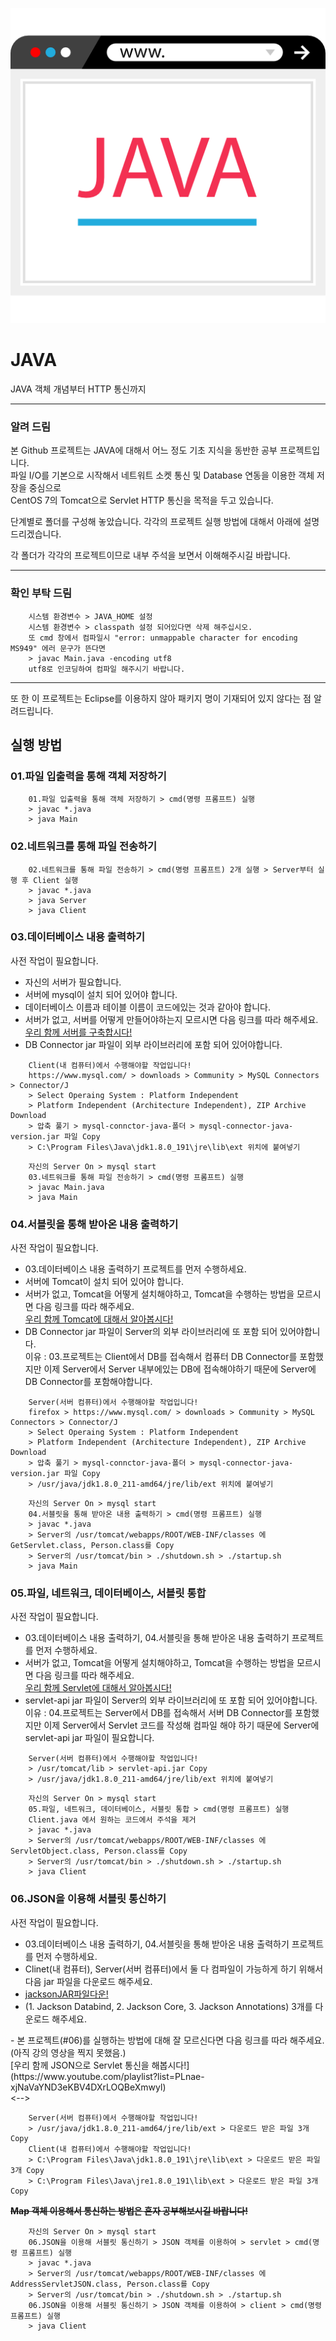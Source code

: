 ![Java](/img/JAVA.png)
# JAVA
JAVA 객체 개념부터 HTTP 통신까지

* * *

### 알려 드림
<p>본 Github 프로젝트는 JAVA에 대해서 어느 정도 기초 지식을 동반한 공부 프로젝트입니다.<br>
파일 I/O를 기본으로 시작해서 네트워트 소켓 통신 및 Database 연동을 이용한 객체 저장을 중심으로<br>
CentOS 7의 Tomcat으로 Servlet HTTP 통신을 목적을 두고 있습니다.</p>
<p>단계별로 폴더를 구성해 놓았습니다. 각각의 프로젝트 실행 방법에 대해서 아래에 설명드리겠습니다.</p>
<p>각 폴더가 각각의 프로젝트이므로 내부 주석을 보면서 이해해주시길 바랍니다.</p>

* * *
### 확인 부탁 드림
```
    시스템 환경변수 > JAVA_HOME 설정
    시스템 환경변수 > classpath 설정 되어있다면 삭제 해주십시오.
    또 cmd 창에서 컴파일시 "error: unmappable character for encoding MS949" 에러 문구가 뜬다면
    > javac Main.java -encoding utf8
    utf8로 인코딩하여 컴파일 해주시기 바랍니다.
```

* * * 

<p>또 한 이 프로젝트는 Eclipse를 이용하지 않아 패키지 명이 기재되어 있지 않다는 점 알려드립니다.</p>

## 실행 방법
### 01.파일 입출력을 통해 객체 저장하기
```
    01.파일 입출력을 통해 객체 저장하기 > cmd(명령 프롬프트) 실행
    > javac *.java
    > java Main
```

### 02.네트워크를 통해 파일 전송하기
```
    02.네트워크를 통해 파일 전송하기 > cmd(명령 프롬프트) 2개 실행 > Server부터 실행 후 Client 실행
    > javac *.java
    > java Server
    > java Client
```

### 03.데이터베이스 내용 출력하기
<p>사전 작업이 필요합니다.</p>

- 자신의 서버가 필요합니다.
- 서버에 mysql이 설치 되어 있어야 합니다.
- 데이터베이스 이름과 테이블 이름이 코드에있는 것과 같아야 합니다.
- 서버가 없고, 서버를 어떻게 만들어야하는지 모르시면 다음 링크를 따라 해주세요.<br>
[우리 함께 서버를 구축합시다!](https://www.youtube.com/playlist?list=PLnae-xjNaVaYND3eKBV4DXrLOQBeXmwyl)
- DB Connector jar 파일이 외부 라이브러리에 포함 되어 있어야합니다.
```
    Client(내 컴퓨터)에서 수행해야할 작업입니다!
    https://www.mysql.com/ > downloads > Community > MySQL Connectors > Connector/J
    > Select Operaing System : Platform Independent
    > Platform Independent (Architecture Independent), ZIP Archive Download
    > 압축 풀기 > mysql-connctor-java-폴더 > mysql-connector-java-version.jar 파일 Copy
    > C:\Program Files\Java\jdk1.8.0_191\jre\lib\ext 위치에 붙여넣기
```

```
    자신의 Server On > mysql start
    03.네트워크를 통해 파일 전송하기 > cmd(명령 프롬프트) 실행
    > javac Main.java
    > java Main
```

### 04.서블릿을 통해 받아온 내용 출력하기
<p>사전 작업이 필요합니다.</p>

- 03.데이터베이스 내용 출력하기 프로젝트를 먼저 수행하세요.
- 서버에 Tomcat이 설치 되어 있어야 합니다.
- 서버가 없고, Tomcat을 어떻게 설치해야하고, Tomcat을 수행하는 방법을 모르시면 다음 링크를 따라 해주세요.<br>
[우리 함께 Tomcat에 대해서 알아봅시다!](https://www.youtube.com/playlist?list=PLnae-xjNaVaYND3eKBV4DXrLOQBeXmwyl)
- DB Connector jar 파일이 Server의 외부 라이브러리에 또 포함 되어 있어야합니다.<br>
이유 : 03.프로젝트는 Client에서 DB를 접속해서 컴퓨터 DB Connector를 포함했지만 이제 Server에서 Server 내부에있는 DB에 접속해야하기 때문에 Server에 DB Connector를 포함해야합니다.
```
    Server(서버 컴퓨터)에서 수행해야할 작업입니다!
    firefox > https://www.mysql.com/ > downloads > Community > MySQL Connectors > Connector/J
    > Select Operaing System : Platform Independent
    > Platform Independent (Architecture Independent), ZIP Archive Download
    > 압축 풀기 > mysql-connctor-java-폴더 > mysql-connector-java-version.jar 파일 Copy
    > /usr/java/jdk1.8.0_211-amd64/jre/lib/ext 위치에 붙여넣기
```

```
    자신의 Server On > mysql start
    04.서블릿을 통해 받아온 내용 출력하기 > cmd(명령 프롬프트) 실행
    > javac *.java
    > Server의 /usr/tomcat/webapps/ROOT/WEB-INF/classes 에 GetServlet.class, Person.class를 Copy
    > Server의 /usr/tomcat/bin > ./shutdown.sh > ./startup.sh
    > java Main
```

### 05.파일, 네트워크, 데이터베이스, 서블릿 통합
<p>사전 작업이 필요합니다.</p>

- 03.데이터베이스 내용 출력하기, 04.서블릿을 통해 받아온 내용 출력하기 프로젝트를 먼저 수행하세요.
- 서버가 없고, Tomcat을 어떻게 설치해야하고, Tomcat을 수행하는 방법을 모르시면 다음 링크를 따라 해주세요.<br>
[우리 함께 Servlet에 대해서 알아봅시다!](https://www.youtube.com/playlist?list=PLnae-xjNaVaYND3eKBV4DXrLOQBeXmwyl)
- servlet-api jar 파일이 Server의 외부 라이브러리에 또 포함 되어 있어야합니다.<br>
이유 : 04.프로젝트는 Server에서 DB를 접속해서 서버 DB Connector를 포함했지만 이제 Server에서 Servlet 코드를 작성해 컴파일 해야 하기 때문에  Server에 servlet-api jar 파일이 필요합니다.
```
    Server(서버 컴퓨터)에서 수행해야할 작업입니다!
    > /usr/tomcat/lib > servlet-api.jar Copy
    > /usr/java/jdk1.8.0_211-amd64/jre/lib/ext 위치에 붙여넣기
```

```
    자신의 Server On > mysql start
    05.파일, 네트워크, 데이터베이스, 서블릿 통합 > cmd(명령 프롬프트) 실행
    Client.java 에서 원하는 코드에서 주석을 제거
    > javac *.java
    > Server의 /usr/tomcat/webapps/ROOT/WEB-INF/classes 에 ServletObject.class, Person.class를 Copy
    > Server의 /usr/tomcat/bin > ./shutdown.sh > ./startup.sh
    > java Client
```

### 06.JSON을 이용해 서블릿 통신하기
<p>사전 작업이 필요합니다.</p>

- 03.데이터베이스 내용 출력하기, 04.서블릿을 통해 받아온 내용 출력하기 프로젝트를 먼저 수행하세요.
- Clinet(내 컴퓨터), Server(서버 컴퓨터)에서 둘 다 컴파일이 가능하게 하기 위해서 다음 jar 파일을 다운로드 해주세요.
- [jacksonJAR파일다운!](https://mvnrepository.com/search?q=jackson)
- (1. Jackson Databind, 2. Jackson Core, 3. Jackson Annotations) 3개를 다운로드 해주세요.
<!-->
- 본 프로젝트(#06)를 실행하는 방법에 대해 잘 모르신다면 다음 링크를 따라 해주세요.<br>(아직 강의 영상을 찍지 못했음.)<br>
[우리 함께 JSON으로 Servlet 통신을 해봅시다!](https://www.youtube.com/playlist?list=PLnae-xjNaVaYND3eKBV4DXrLOQBeXmwyl)<br>
<-->
```
    Server(서버 컴퓨터)에서 수행해야할 작업입니다!
    > /usr/java/jdk1.8.0_211-amd64/jre/lib/ext > 다운로드 받은 파일 3개 Copy
    Client(내 컴퓨터)에서 수행해야할 작업입니다!
    > C:\Program Files\Java\jdk1.8.0_191\jre\lib\ext > 다운로드 받은 파일 3개 Copy
    > C:\Program Files\Java\jre1.8.0_191\lib\ext > 다운로드 받은 파일 3개 Copy

```

<strong><del>Map 객체 이용해서 통신하는 방법은 혼자 공부해보시길 바랍니다!</del></strong>

```
    자신의 Server On > mysql start
    06.JSON을 이용해 서블릿 통신하기 > JSON 객체를 이용하여 > servlet > cmd(명령 프롬프트) 실행
    > javac *.java
    > Server의 /usr/tomcat/webapps/ROOT/WEB-INF/classes 에 AddressServletJSON.class, Person.class를 Copy
    > Server의 /usr/tomcat/bin > ./shutdown.sh > ./startup.sh
    06.JSON을 이용해 서블릿 통신하기 > JSON 객체를 이용하여 > client > cmd(명령 프롬프트) 실행
    > java Client
```